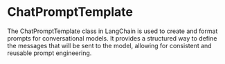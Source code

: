 # ChatPromptTemplate

The ChatPromptTemplate class in LangChain is used to create and format prompts for conversational models. It provides a structured way to define the messages that will be sent to the model, allowing for consistent and reusable prompt engineering.
